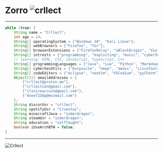 # **Zorro**  <img src="https://komarev.com/ghpvc/?username=crllect&color=e70056&style=for-the-badge&label=Bugs+In+My+Code" alt="crllect" />
---
```java
while (true) {
	String name = "Crllect";
	int age = 14;
	String[] operatingSystem = {"Windows 10", "Kali Linux"};
	String[] webBrowsers = {"Firefox", "Tor"};
	String[] browserExtensions = {"FirefoxRelay", "uBlockOrigin", "Violentmonkey", "NoScript"};
	String[] intrests = {"programming", "exploiting", "music", "cyberSecurity"};
	// learning: HTML, CSS, JavaScript, TypeScript, C++
	String[] programmingLanguages = {"Java", "Lua", "Python", "Markdown"};
	String[] cyberSecUtils = {"burpsuite", "nmap", "amass", "ciscoTools", "wpscan", "wireshark", "metasploit-framework", "recon-ng", "hydra", "sqlMap", "aircrack-ng", "traceroute", "john", "hashcat"}; //kali-linux suite && extra installed tools
	String[] codeEditors = {"eclipse", "neoVim", "VSCodium", "pyCharm"};
	Object[][] emailAddresses = {
		{"crllect@proton.me"},
		{"crllection@gmail.com"},
		{"itsniceaccout@gmail.com"},
		{"4oexf238p@mozmail.com"}
	};
	String discorUsr = "crllect";
	String spotifyUsr = "Cruentus";
	String minecraftJava = "inderdragon";
	String steamUsr = "inderdragon";
	String education = "selfTaught";
	boolean iUseArchBTW = false;
}
```
---
![Crllect](http://readme-typing-svg.herokuapp.com/?font=Work+Sans&weight=500&duration=2000&pause=1000&color=e70056&background=00000000&center=true&vCenter=true&width=435&lines=Hello!;I+am+Crllect;Add+me+on+discord:;@Crllect;I+am+a+kali+enjoyer;And+I+dont+use+arch+btw;)
